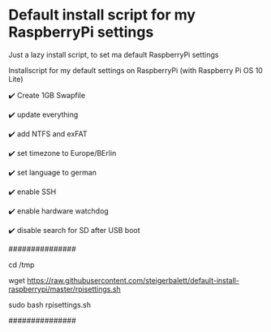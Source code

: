 # Default install script for my RaspberryPi settings
Just a lazy install script, to set ma default RaspberryPi settings

Installscript for my default settings on RaspberryPi (with Raspberry Pi OS 10 Lite)

:heavy_check_mark: Create 1GB Swapfile

:heavy_check_mark: update everything

:heavy_check_mark: add NTFS and exFAT

:heavy_check_mark: set timezone to Europe/BErlin

:heavy_check_mark: set language to german

:heavy_check_mark: enable SSH

:heavy_check_mark: enable hardware watchdog

:heavy_check_mark: disable search for SD after USB boot

###############

cd /tmp

wget https://raw.githubusercontent.com/steigerbalett/default-install-raspberrypi/master/rpisettings.sh

sudo bash rpisettings.sh

###############
